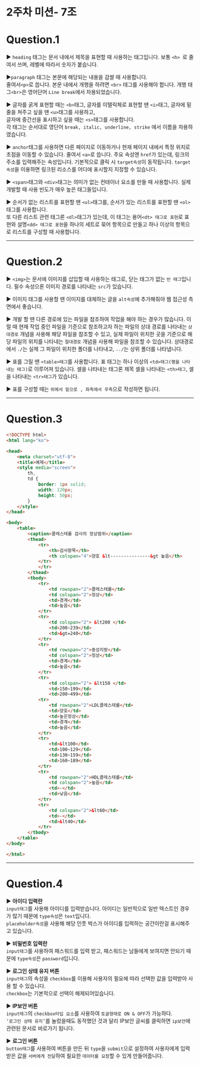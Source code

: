 2주차 미션- 7조
=============
Question.1
=========

▶ ```heading``` 태그는 문서 내에서 제목을 표현할 때 사용하는 태그입니다. 보통 ```<h> ```로 줄여서 쓰며, 레벨에 따라서 숫자가 붙습니다.   

▶```paragraph``` 태그는 본문에 해당되는 내용을 감쌀 때 사용합니다.  
줄여서```<p>```로 씁니다. 본문 내에서 개행을 하려면 ```<br>``` 태그를 사용해야 합니다.
개행 태그```<br>```은 영어단어 ```Line break```에서 차용되었습니다.  

▶ 글자를 굵게 표현할 때는 ```<b>```태그, 글자를 이탤릭체로 표현할 땐 ```<i>```태그, 글자에 밑줄을 쳐주고 싶을 땐 ```<u>```태그를 사용하고,  
글자에 중간선을 표시하고 싶을 때는
```<s>```태그를 사용합니다.  
각 태그는 순서대로 영단어 ```break, italic, underline, strike``` 에서 이름을 차용하였습니다.  

▶ ```anchor```태그를 사용하면 다른 페이지로 이동하거나 현재 페이지 내에서 특정 위치로 초점을 이동할 수 있습니다. 줄여서 ```<a>```로 씁니다. 주요 속성엔 ```href```가 있는데,
링크의 주소를 입력해주는 속성입니다. 기본적으로 클릭 시 ```target속성```이 동작됩니다. ```target속성```을 이용하면 링크된 리소스를 어디에 표시할지 지정할 수 있습니다.  

▶ ```<span>```태그와 ```<div>```태그는 의미가 없는 컨테이너 요소를 만들 때 사용합니다. 실제 개발할 때 사용 빈도가 매우 높은 태그들입니다.  

▶ 순서가 없는 리스트를 표현할 땐 ```<ul>```태그를, 순서가 있는 리스트를 표현할 땐 ```<ol>```태그를 사용합니다.  
또 다른 리스트 관련 태그론 ```<dl>```태그가 있는데,
이 태그는 용어```<dt> 태그로 표현```로 표현와 설명```<dd> 태그로 표현```을 하나의 세트로 묶어 항목으로 만들고 하나 이상의 항목으로 리스트를 구성할 때 사용합니다.  


***

Question.2
=========
▶ ```<img>```는 문서에 이미지를 삽입할 때 사용하는 태그로, 닫는 태그가 없는 ```빈 태그```입니다. 필수 속성으론 이미지 경로를 나타내는 ```src```가 있습니다.

▶ 이미지 태그를 사용할 땐 이미지를 대체하는 글을 ```alt속성```에 추가해줘야 웹 접근성 측면에서 좋습니다.

▶ 개발 할 땐 다른 경로에 있는 파일을 참조하여 작업을 해야 하는 경우가 많습니다. 이럴 때 현재 작업 중인 파일을 기준으로 참조하고자 하는 파일의 상대 경로를 나타내는
```상대경로``` 개념을 사용해 해당 파일을 참조할 수 있고, 실제 파일이 위치한 곳을 기준으로 해당 파일의 위치를 나타내는 ```절대경로``` 개념을 사용해 파일을 참조할 수 있습니다.
상대경로에서 ```./```는 실제 그 파일이 위치한 폴더를 나타내고, ```../```는 상위 폴더를 나타냅니다.

▶ 표를 그릴 땐 ```<table>태그```를 사용합니다. 표 태그는 하나 이상의 ```<td>태그(행을 나타내는 태그)```로 이루어져 있습니다.
셀을 나타내는 태그론 제목 셀을 나타내는 ```<th>태그```, 셀을 나타내는 ```<tr>태그```가 있습니다.
  
▶ 표를 구성할 때는 ```위에서 밑으로 , 좌측에서 우측```으로 작성하면 됩니다.

***

Question.3
=========
```html
<!DOCTYPE html>
<html lang="ko">

<head>
    <meta charset="utf-8">
    <title>예제</title>
    <style media="screen">
        th,
        td {
            border: 1px solid;
            width: 120px;
            height: 50px;
        }
    </style>
</head>

<body>
    <table>
        <caption>콜레스테롤 검사의 정상범위</caption>
        <thead>
            <tr>
                <th>검사항목</th>
                <th colspan="4">양호 &lt---------------&gt 높음</th>
            </tr>
            </tr>
        </thead>
        <tbody>
            <tr>
                <td rowspan="2">콜레스테롤</td>
                <td colspan="2">정상</td>
                <td>경계</td>
                <td>높음</td>
            </tr>
            <tr>
                <td colspan="2"> &lt200 </td>
                <td>200~239</td>
                <td>&gt=240</td>
            </tr>
            <tr>
                <td rowspan="2">중성지방</td>
                <td colspan="2">정상</td>
                <td>경계</td>
                <td>높음</td>
            </tr>
            <tr>
                <td colspan="2"> &lt150 </td>
                <td>150~199</td>
                <td>200~499</td>
            <tr>
                <td rowspan="2">LDL콜레스테롤</td>
                <td>양호</td>
                <td>높은정상</td>
                <td>경계</td>
                <td>높음</td>
            </tr>
            <tr>
                <td>&lt100</td>
                <td>100~129</td>
                <td>130~159</td>
                <td>160~189</td>
            </tr>
            <tr>
                <td rowspan="2">HDL콜레스테롤</td>
                <td colspan="2">높음</td>
                <td>-</td>
                <td>낮음</td>
            </tr>
            <tr>
                <td colspan="2">&lt60</td>
                <td>-</td>
                <td>&lt40</td>
            </tr>
        </tbody>
    </table>
</body>

</html>
```

***

Question.4
=========

▶ **아이디 입력란**  
 ```input태그```를 사용해 아이디를 입력받습니다. 아이디는 일반적으로 일반 텍스트인 경우가 많기 때문에 ```type속성```은 ```text```입니다.  
 ```placeholder속성```을 사용해 해당 인풋 박스가 아이디를 입력하는 공간이란걸 표시해주고 있습니다.

▶ **비밀번호 입력란**  
```input태그```를 사용하여 패스워드를 입력 받고, 패스워드는 남들에게 보여지면 안되기 때문에 ```type속성```은 ```password```입니다. 


▶ **로그인 상태 유지 버튼**  
```input태그```의 속성을 ```checkbox```를 이용해 사용자의 필요에 따라 선택한 값을 입력받아 사용 할 수 있습니다.  
```checkbox```는 기본적으로 선택이 해제되어있습니다.


▶ **IP보안 버튼**  
```input태그```의 ```checkbox타입 요소```를 사용하여 ```토글형태로 ON & OFF```가 가능하다.    
```‘로그인 상태 유지’```를 눌렀을때도 동작했던 것과 달리 IP보안 글씨를 클릭하면 ```ip보안```에 관련된 문서로 바로가기 됩니다.

▶ **로그인 버튼**  
```button태그```를 사용하여 버튼을 만든 뒤 ```type```을 ```submit```으로 설정하여 사용자에게 입력받은 값을 ```서버에게 전달```하여 필요한 ```데이터를 요청```할 수 있게 만들어줍니다. 
